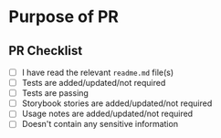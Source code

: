 <!--
🎉❤️ Thank you for taking time to contribute to @eomts! ❤️🎉
For ease of review, please follow this template for your contribution.
-->

# Purpose of PR

<!--
Please describe the purpose of your pull request here. What do you want to add? Why do you want to add it? What are the use cases?
-->

## PR Checklist

- [ ] I have read the relevant `readme.md` file(s)
- [ ] Tests are added/updated/not required
- [ ] Tests are passing
- [ ] Storybook stories are added/updated/not required
- [ ] Usage notes are added/updated/not required
- [ ] Doesn't contain any sensitive information
